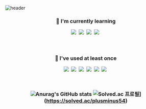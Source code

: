 
![header](https://capsule-render.vercel.app/api?type=waving&color=auto&height=250&section=header&text=Yoo%20Chang-Seon&fontSize=70&animation=fadeIn&fontAlignY=38&desc=Junior%20Back-end%20Developer&descAlignY=65&descAlign=50)

<h3 align="center"> 🌱 I'm currently learning </p>

<p align="center"> 
  <img src="https://img.shields.io/badge/Java-5382a1?style=flat-square&logo=Java&logoColor=white"/></a>&nbsp
  <img src="https://img.shields.io/badge/Spring-6DB33F?style=flat-square&logo=Spring&logoColor=white"/></a>&nbsp
  <img src="https://img.shields.io/badge/SpringBoot-6DB33F?style=flat-square&logo=Spring&logoColor=white"/></a>&nbsp
  <img src="https://img.shields.io/badge/Mysql-00758F?style=flat-square&logo=MySql&logoColor=white"/></a>&nbsp
</p>
<br>
<h3 align="center"> 🤔 I've used at least once </p>
<p align="center">
  <img src="https://img.shields.io/badge/Python-4B8BBE?style=flat-square&logo=Python&logoColor=white"/></a>&nbsp
  <img src="https://img.shields.io/badge/C++-00599C?style=flat-square&logo=C%2B%2B&logoColor=white"/></a>&nbsp 
  <img src="https://img.shields.io/badge/C-A8B9CC?style=flat-square&logo=C&logoColor=white"/></a>&nbsp
  <img src="https://img.shields.io/badge/Django-092E20?style=flat-square&logo=Django&logoColor=white"/></a>&nbsp
  <img src="https://img.shields.io/badge/aws-FF9900?style=flat-square&logo=amazon-aws&logoColor=white"/></a>&nbsp 
  <img src="https://img.shields.io/badge/elasticsearch-d7689d?style=flat-square&logo=elasticsearch&logoColor=white"/></a>&nbsp 
</p>
<br>

![Anurag's GitHub stats](https://github-readme-stats.vercel.app/api?username=yoochangseon&show_icons=true&theme=blueberry)
![Solved.ac 프로필](http://mazassumnida.wtf/api/v2/generate_badge?boj=plusminus54)](https://solved.ac/plusminus54)


<!--
**yoochangseon/yoochangseon** is a ✨ _special_ ✨ repository because its `README.md` (this file) appears on your GitHub profile.

Here are some ideas to get you started:

- 🔭 I’m currently working on ...
- 🌱 I’m currently learning ...
- 👯 I’m looking to collaborate on ...
- 🤔 I’m looking for help with ...
- 💬 Ask me about ...
- 📫 How to reach me: ...
- 😄 Pronouns: ...
- ⚡ Fun fact: ...
-->
